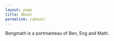 ```yaml
---
layout: page
title: About
permalink: /about/
---
```


Bengmath is a portmanteau of Ben, Eng and Math.